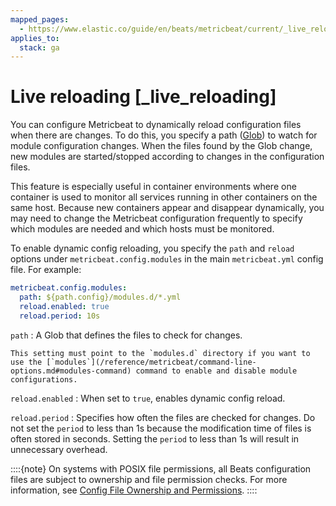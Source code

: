 ```yaml
---
mapped_pages:
  - https://www.elastic.co/guide/en/beats/metricbeat/current/_live_reloading.html
applies_to:
  stack: ga
---
```


# Live reloading [_live_reloading]

You can configure Metricbeat to dynamically reload configuration files when there are changes. To do this, you specify a path ([Glob](https://golang.org/pkg/path/filepath/#Glob)) to watch for module configuration changes. When the files found by the Glob change, new modules are started/stopped according to changes in the configuration files.

This feature is especially useful in container environments where one container is used to monitor all services running in other containers on the same host. Because new containers appear and disappear dynamically, you may need to change the Metricbeat configuration frequently to specify which modules are needed and which hosts must be monitored.

To enable dynamic config reloading, you specify the `path` and `reload` options under `metricbeat.config.modules` in the main `metricbeat.yml` config file. For example:

```yaml
metricbeat.config.modules:
  path: ${path.config}/modules.d/*.yml
  reload.enabled: true
  reload.period: 10s
```

`path`
:   A Glob that defines the files to check for changes.

    This setting must point to the `modules.d` directory if you want to use the [`modules`](/reference/metricbeat/command-line-options.md#modules-command) command to enable and disable module configurations.


`reload.enabled`
:   When set to `true`, enables dynamic config reload.

`reload.period`
:   Specifies how often the files are checked for changes. Do not set the `period` to less than 1s because the modification time of files is often stored in seconds. Setting the `period` to less than 1s will result in unnecessary overhead.

::::{note}
On systems with POSIX file permissions, all Beats configuration files are subject to ownership and file permission checks. For more information, see [Config File Ownership and Permissions](/reference/libbeat/config-file-permissions.md).
::::


